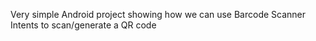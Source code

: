 Very simple Android project showing how we can use Barcode Scanner Intents to scan/generate a QR code